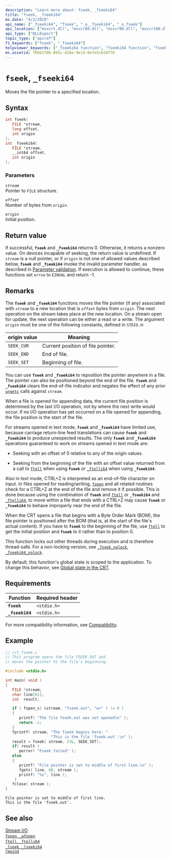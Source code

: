 ```yaml
---
description: "Learn more about: fseek, _fseeki64"
title: "fseek, _fseeki64"
ms.date: "4/2/2020"
api_name: ["_fseeki64", "fseek", "_o__fseeki64", "_o_fseek"]
api_location: ["msvcrt.dll", "msvcr80.dll", "msvcr90.dll", "msvcr100.dll", "msvcr100_clr0400.dll", "msvcr110.dll", "msvcr110_clr0400.dll", "msvcr120.dll", "msvcr120_clr0400.dll", "ucrtbase.dll", "api-ms-win-crt-stdio-l1-1-0.dll", "api-ms-win-crt-private-l1-1-0.dll"]
api_type: ["DLLExport"]
topic_type: ["apiref"]
f1_keywords: ["fseek", "_fseeki64"]
helpviewer_keywords: ["_fseeki64 function", "fseeki64 function", "fseek function", "file pointers [C++], moving", "file pointers [C++]", "seek file pointers"]
ms.assetid: f6bb1f8b-891c-426e-9e14-0e7e5c62df70
---
```

# `fseek`, `_fseeki64`

Moves the file pointer to a specified location.

## Syntax

```C
int fseek(
   FILE *stream,
   long offset,
   int origin
);
int _fseeki64(
   FILE *stream,
   __int64 offset,
   int origin
);
```

### Parameters

*`stream`*\
Pointer to `FILE` structure.

*`offset`*\
Number of bytes from *`origin`*.

*`origin`*\
Initial position.

## Return value

If successful, **`fseek`** and **`_fseeki64`** returns 0. Otherwise, it returns a nonzero value. On devices incapable of seeking, the return value is undefined. If *`stream`* is a null pointer, or if *`origin`* is not one of allowed values described below, **`fseek`** and **`_fseeki64`** invoke the invalid parameter handler, as described in [Parameter validation](../parameter-validation.md). If execution is allowed to continue, these functions set `errno` to `EINVAL` and return -1.

## Remarks

The **`fseek`** and **`_fseeki64`** functions moves the file pointer (if any) associated with *`stream`* to a new location that is *`offset`* bytes from *`origin`*. The next operation on the stream takes place at the new location. On a stream open for update, the next operation can be either a read or a write. The argument *`origin`* must be one of the following constants, defined in `STDIO.H`:

|origin value|Meaning|
|-|-|
| `SEEK_CUR` | Current position of file pointer. |
| `SEEK_END` | End of file. |
| `SEEK_SET` | Beginning of file. |

You can use **`fseek`** and **`_fseeki64`** to reposition the pointer anywhere in a file. The pointer can also be positioned beyond the end of the file. **`fseek`** and **`_fseeki64`** clears the end-of-file indicator and negates the effect of any prior [`ungetc`](ungetc-ungetwc.md) calls against *`stream`*.

When a file is opened for appending data, the current file position is determined by the last I/O operation, not by where the next write would occur. If no I/O operation has yet occurred on a file opened for appending, the file position is the start of the file.

For streams opened in text mode, **`fseek`** and **`_fseeki64`** have limited use, because carriage return-line feed translations can cause **`fseek`** and **`_fseeki64`** to produce unexpected results. The only **`fseek`** and **`_fseeki64`** operations guaranteed to work on streams opened in text mode are:

- Seeking with an offset of 0 relative to any of the origin values.

- Seeking from the beginning of the file with an offset value returned from a call to [`ftell`](ftell-ftelli64.md) when using **`fseek`** or [`_ftelli64`](ftell-ftelli64.md) when using **`_fseeki64`**.

Also in text mode, CTRL+Z is interpreted as an end-of-file character on input. In files opened for reading/writing, [`fopen`](fopen-wfopen.md) and all related routines check for a CTRL+Z at the end of the file and remove it if possible. This is done because using the combination of **`fseek`** and [`ftell`](ftell-ftelli64.md) or **`_fseeki64`** and [`_ftelli64`](ftell-ftelli64.md), to move within a file that ends with a CTRL+Z may cause **`fseek`** or **`_fseeki64`** to behave improperly near the end of the file.

When the CRT opens a file that begins with a Byte Order Mark (BOM), the file pointer is positioned after the BOM (that is, at the start of the file's actual content). If you have to **`fseek`** to the beginning of the file, use [`ftell`](ftell-ftelli64.md) to get the initial position and **`fseek`** to it rather than to position 0.

This function locks out other threads during execution and is therefore thread-safe. For a non-locking version, see [`_fseek_nolock`, `_fseeki64_nolock`](fseek-nolock-fseeki64-nolock.md).

By default, this function's global state is scoped to the application. To change this behavior, see [Global state in the CRT](../global-state.md).

## Requirements

|Function|Required header|
|--------------|---------------------|
|**`fseek`**|`<stdio.h>`|
|**`_fseeki64`**|`<stdio.h>`|

For more compatibility information, see [Compatibility](../compatibility.md).

## Example

```C
// crt_fseek.c
// This program opens the file FSEEK.OUT and
// moves the pointer to the file's beginning.

#include <stdio.h>

int main( void )
{
   FILE *stream;
   char line[81];
   int  result;

   if ( fopen_s( &stream, "fseek.out", "w+" ) != 0 )
   {
      printf( "The file fseek.out was not opened\n" );
      return -1;
   }
   fprintf( stream, "The fseek begins here: "
                    "This is the file 'fseek.out'.\n" );
   result = fseek( stream, 23L, SEEK_SET);
   if( result )
      perror( "Fseek failed" );
   else
   {
      printf( "File pointer is set to middle of first line.\n" );
      fgets( line, 80, stream );
      printf( "%s", line );
    }
   fclose( stream );
}
```

```Output
File pointer is set to middle of first line.
This is the file 'fseek.out'.
```

## See also

[Stream I/O](../stream-i-o.md)\
[`fopen`, `_wfopen`](fopen-wfopen.md)\
[`ftell`, `_ftelli64`](ftell-ftelli64.md)\
[`_lseek`, `_lseeki64`](lseek-lseeki64.md)\
[`rewind`](rewind.md)
